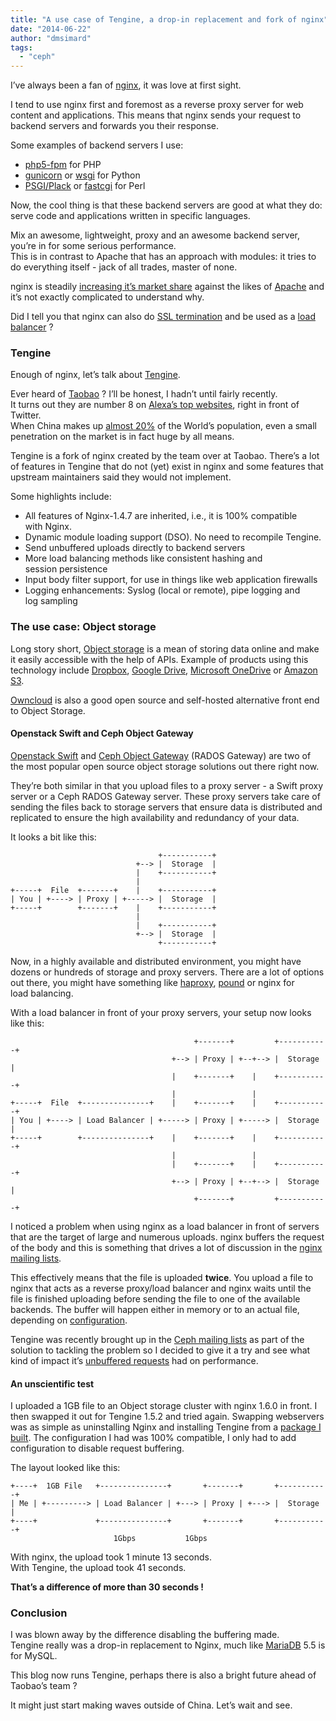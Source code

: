 ```yaml
---
title: "A use case of Tengine, a drop-in replacement and fork of nginx"
date: "2014-06-22"
author: "dmsimard"
tags: 
  - "ceph"
---
```


I’ve always been a fan of [nginx](http://nginx.org/), it was love at first sight.

I tend to use nginx first and foremost as a reverse proxy server for web content and applications. This means that nginx sends your request to backend servers and forwards you their response.

Some examples of backend servers I use:

- [php5-fpm](http://php-fpm.org/) for PHP
- [gunicorn](http://gunicorn.org/) or [wsgi](http://wsgi.readthedocs.org/en/latest/) for Python
- [PSGI/Plack](http://plackperl.org/) or [fastcgi](http://www.fastcgi.com/) for Perl

Now, the cool thing is that these backend servers are good at what they do: serve code and applications written in specific languages.

Mix an awesome, lightweight, proxy and an awesome backend server, you’re in for some serious performance.  
This is in contrast to Apache that has an approach with modules: it tries to do everything itself - jack of all trades, master of none.

nginx is steadily [increasing it’s market share](http://news.netcraft.com/archives/2014/06/06/june-2014-web-server-survey.html) against the likes of [Apache](https://httpd.apache.org/) and it’s not exactly complicated to understand why.

Did I tell you that nginx can also do [SSL termination](http://nginx.com/resources/admin-guide/nginx-ssl-termination/) and be used as a [load balancer](http://nginx.org/en/docs/http/load_balancing.html) ?

### Tengine

Enough of nginx, let’s talk about [Tengine](http://tengine.taobao.org/).

Ever heard of [Taobao](http://www.taobao.com/market/global/index_new.php) ? I’ll be honest, I hadn’t until fairly recently.  
It turns out they are number 8 on [Alexa’s top websites](http://www.alexa.com/topsites), right in front of Twitter.  
When China makes up [almost 20%](http://www.worldpopulationstatistics.com/population-of-china-2014/) of the World’s population, even a small penetration on the market is in fact huge by all means.

Tengine is a fork of nginx created by the team over at Taobao. There’s a lot of features in Tengine that do not (yet) exist in nginx and some features that upstream maintainers said they would not implement.

Some highlights include:

- All features of Nginx-1.4.7 are inherited, i.e., it is 100% compatible with Nginx.
- Dynamic module loading support (DSO). No need to recompile Tengine.
- Send unbuffered uploads directly to backend servers
- More load balancing methods like consistent hashing and session persistence
- Input body filter support, for use in things like web application firewalls
- Logging enhancements: Syslog (local or remote), pipe logging and log sampling

### The use case: Object storage

Long story short, [Object storage](http://en.wikipedia.org/wiki/Object_storage) is a mean of storing data online and make it easily accessible with the help of APIs. Example of products using this technology include [Dropbox](https://www.dropbox.com/), [Google Drive](https://drive.google.com/), [Microsoft OneDrive](https://onedrive.live.com/) or [Amazon S3](http://aws.amazon.com/s3/).

[Owncloud](http://owncloud.org/) is also a good open source and self-hosted alternative front end to Object Storage.

#### Openstack Swift and Ceph Object Gateway

[Openstack Swift](http://docs.openstack.org/developer/swift/) and [Ceph Object Gateway](https://ceph.com/docs/master/radosgw/) (RADOS Gateway) are two of the most popular open source object storage solutions out there right now.

They’re both similar in that you upload files to a proxy server - a Swift proxy server or a Ceph RADOS Gateway server. These proxy servers take care of sending the files back to storage servers that ensure data is distributed and replicated to ensure the high availability and redundancy of your data.

It looks a bit like this:

                                     +-----------+
                                +--> |  Storage  |
                                |    +-----------+
                                |                 
    +-----+  File  +-------+    |    +-----------+
    | You | +----> | Proxy | +-----> |  Storage  |
    +-----+        +-------+    |    +-----------+
                                |                 
                                |    +-----------+
                                +--> |  Storage  |
                                     +-----------+

Now, in a highly available and distributed environment, you might have dozens or hundreds of storage and proxy servers. There are a lot of options out there, you might have something like [haproxy](http://www.haproxy.org/), [pound](http://www.apsis.ch/pound) or nginx for load balancing.

With a load balancer in front of your proxy servers, your setup now looks like this:

                                             +-------+         +-----------+
                                        +--> | Proxy | +--+--> |  Storage  |
                                        |    +-------+    |    +-----------+
                                        |                 |                 
    +-----+  File  +---------------+    |    +-------+    |    +-----------+
    | You | +----> | Load Balancer | +-----> | Proxy | +-----> |  Storage  |
    +-----+        +---------------+    |    +-------+    |    +-----------+
                                        |                 |                 
                                        |    +-------+    |    +-----------+
                                        +--> | Proxy | +--+--> |  Storage  |
                                             +-------+         +-----------+

I noticed a problem when using nginx as a load balancer in front of servers that are the target of large and numerous uploads. nginx buffers the request of the body and this is something that drives a lot of discussion in the [nginx mailing lists](http://forum.nginx.org/read.php?2,234926,234926).

This effectively means that the file is uploaded **twice**. You upload a file to nginx that acts as a reverse proxy/load balancer and nginx waits until the file is finished uploading before sending the file to one of the available backends. The buffer will happen either in memory or to an actual file, depending on [configuration](http://nginx.org/en/docs/http/ngx_http_core_module.html#client_body_buffer_size).

Tengine was recently brought up in the [Ceph mailing lists](https://www.mail-archive.com/ceph-users@lists.ceph.com/msg09979.html) as part of the solution to tackling the problem so I decided to give it a try and see what kind of impact it’s [unbuffered requests](http://tengine.taobao.org/document/http_core.html) had on performance.

#### An unscientific test

I uploaded a 1GB file to an Object storage cluster with nginx 1.6.0 in front. I then swapped it out for Tengine 1.5.2 and tried again. Swapping webservers was as simple as uninstalling Nginx and installing Tengine from a [package I built](https://github.com/dmsimard/make-tengine-deb). The configuration I had was 100% compatible, I only had to add configuration to disable request buffering.

The layout looked like this:

    +----+  1GB File   +---------------+       +-------+       +-----------+
    | Me | +---------> | Load Balancer | +---> | Proxy | +---> |  Storage  |
    +----+             +---------------+       +-------+       +-----------+
                           1Gbps           1Gbps

With nginx, the upload took 1 minute 13 seconds.  
With Tengine, the upload took 41 seconds.

**That’s a difference of more than 30 seconds !**

### Conclusion

I was blown away by the difference disabling the buffering made.  
Tengine really was a drop-in replacement to Nginx, much like [MariaDB](https://mariadb.org/) 5.5 is for MySQL.

This blog now runs Tengine, perhaps there is also a bright future ahead of Taobao’s team ?

It might just start making waves outside of China. Let’s wait and see.
